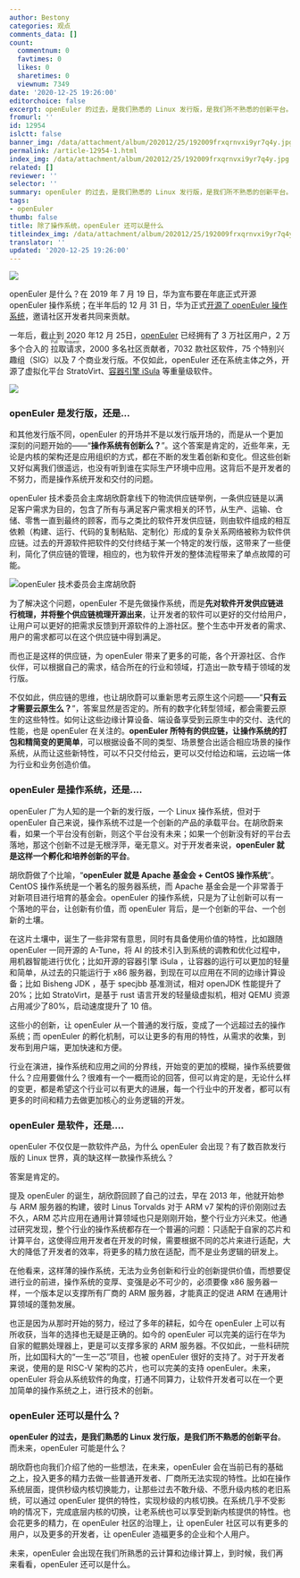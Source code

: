 ```yaml
---
author: Bestony
categories: 观点
comments_data: []
count:
  commentnum: 0
  favtimes: 0
  likes: 0
  sharetimes: 0
  viewnum: 7349
date: '2020-12-25 19:26:00'
editorchoice: false
excerpt: openEuler 的过去，是我们熟悉的 Linux 发行版，是我们所不熟悉的创新平台。而未来，openEuler 可能是什么？
fromurl: ''
id: 12954
islctt: false
banner_img: /data/attachment/album/202012/25/192009frxqrnvxi9yr7q4y.jpg
permalink: /article-12954-1.html
index_img: /data/attachment/album/202012/25/192009frxqrnvxi9yr7q4y.jpg
related: []
reviewer: ''
selector: ''
summary: openEuler 的过去，是我们熟悉的 Linux 发行版，是我们所不熟悉的创新平台。而未来，openEuler 可能是什么？
tags:
- openEuler
thumb: false
title: 除了操作系统，openEuler 还可以是什么
titleindex_img: /data/attachment/album/202012/25/192009frxqrnvxi9yr7q4y.jpg
translator: ''
updated: '2020-12-25 19:26:00'
---
```


![](/data/attachment/album/202012/25/192009frxqrnvxi9yr7q4y.jpg)


openEuler 是什么？在 2019 年 7 月 19 日，华为宣布要在年底正式开源 openEuler 操作系统；在半年后的 12 月 31 日，华为正式[开源了 openEuler 操作系统](/article-11787-1.html)，邀请社区开发者共同来贡献。


一年后，截止到 2020 年12 月 25日，[openEuler](https://openeuler.org/) 已经拥有了 3 万社区用户，2 万多个合入的<ruby> 拉取请求 <rp>  （ </rp> <rt>  Pull Request </rt> <rp>  ） </rp></ruby>，2000 多名社区贡献者，7032 款社区软件，75 个特别兴趣组（SIG）以及 7 个商业发行版。不仅如此，openEuler 还在系统主体之外，开源了虚拟化平台 StratoVirt、[容器引擎 iSula](/article-12789-1.html) 等重量级软件。


![](/data/attachment/album/202012/25/201614jhuhnb1n0w671mmk.jpg)


### openEuler 是发行版，还是...


和其他发行版不同，openEuler 的开场并不是以发行版开场的，而是从一个更加深刻的问题开始的——“**操作系统有创新么？**”。这个答案是肯定的，近些年来，无论是内核的架构还是应用组织的方式，都在不断的发生着创新和变化。但这些创新又好似离我们很遥远，也没有听到谁在实际生产环境中应用。这背后不是开发者的不努力，而是操作系统开发和交付的问题。


openEuler 技术委员会主席胡欣蔚拿线下的物流供应链举例，一条供应链是以满足客户需求为目的，包含了所有与满足客户需求相关的环节，从生产、运输、仓储、零售一直到最终的顾客，而与之类比的软件开发供应链，则由软件组成的相互依赖（构建、运行、代码的复制粘贴、定制化）形成的复杂关系网络被称为软件供应链。过去的开源软件把软件的交付终结于某一个特定的发行版，这带来了一些便利，简化了供应链的管理，相应的，也为软件开发的整体流程带来了单点故障的可能。


![openEuler 技术委员会主席胡欣蔚](/data/attachment/album/202012/25/192159r81l6lmmmrlm564y.jpg)


为了解决这个问题，openEuler 不是先做操作系统，而是**先对软件开发供应链进行梳理，并将整个供应链梳理开源出来**，让开发者的软件可以更好的交付给用户，让用户可以更好的把需求反馈到开源软件的上游社区。整个生态中开发者的需求、用户的需求都可以在这个供应链中得到满足。


而也正是这样的供应链，为 openEuler 带来了更多的可能，各个开源社区、合作伙伴，可以根据自己的需求，结合所在的行业和领域，打造出一款专精于领域的发行版。


不仅如此，供应链的思维，也让胡欣蔚可以重新思考云原生这个问题——“**只有云才需要云原生么？**”，答案显然是否定的。所有的数字化转型领域，都会需要云原生的这些特性。如何让这些边缘计算设备、端设备享受到云原生中的交付、迭代的性能，也是 openEuler 在关注的。**openEuler 所特有的供应链，让操作系统的打包和精简变的更简单**，可以根据设备不同的类型、场景整合出适合相应场景的操作系统，从而让这些新特性，可以不只交付给云，更可以交付给边和端，云边端一体为行业和业务创造价值。


### openEuler 是操作系统，还是....


openEuler 广为人知的是一个新的发行版，一个 Linux 操作系统，但对于 openEuler 自己来说，操作系统不过是一个创新的产品的承载平台。在胡欣蔚来看，如果一个平台没有创新，则这个平台没有未来；如果一个创新没有好的平台去落地，那这个创新不过是无根浮萍，毫无意义。对于开发者来说，**openEuler 就是这样一个孵化和培养创新的平台**。


胡欣蔚做了个比喻，“**openEuler 就是 Apache 基金会 + CentOS 操作系统**”。 CentOS 操作系统是一个著名的服务器系统，而 Apache 基金会是一个非常善于对新项目进行培育的基金会。openEuler 的操作系统，只是为了让创新可以有一个落地的平台，让创新有价值，而 openEuler 背后，是一个创新的平台、一个创新的土壤。


在这片土壤中，诞生了一些非常有意思，同时有具备使用价值的特性，比如跟随 openEuler 一同开源的 A-Tune，将 AI 的技术引入到系统的调教和优化过程中，用机器智能进行优化；比如开源的容器引擎 iSula ，让容器的运行可以更加的轻量和简单，从过去的只能运行于 x86 服务器，到现在可以应用在不同的边缘计算设备；比如 Bisheng JDK ，基于 specjbb 基准测试，相对 openJDK 性能提升了 20%；比如 StratoVirt，是基于 rust 语言开发的轻量级虚拟机，相对 QEMU 资源占用减少了80%，启动速度提升了 10 倍。


这些小的创新，让 openEuler 从一个普通的发行版，变成了一个远超过去的操作系统；而 openEuler 的孵化机制，可以让更多的有用的特性，从需求的收集，到发布到用户端，更加快速和方便。


行业在演进，操作系统和应用之间的分界线，开始变的更加的模糊，操作系统要做什么？应用要做什么？很难有一个一概而论的回答，但可以肯定的是，无论什么样的变更，都是希望这个行业可以有更大的进展，每一个行业中的开发者，都可以有更多的时间和精力去做更加核心的业务逻辑的开发。


### openEuler 是软件，还是....


openEuler 不仅仅是一款软件产品，为什么 openEuler 会出现？有了数百款发行版的 Linux 世界，真的缺这样一款操作系统么？


答案是肯定的。


提及 openEuler 的诞生，胡欣蔚回顾了自己的过去，早在 2013 年，他就开始参与 ARM 服务器的构建，彼时 Linus Torvalds 对于 ARM v7 架构的评价刚刚过去不久，ARM 芯片应用在通用计算领域也只是刚刚开始，整个行业方兴未艾。他通过研究发现，整个行业的操作系统都存在一个普遍的问题：只适配于自家的芯片和计算平台，这使得应用开发者在开发的时候，需要根据不同的芯片来进行适配，大大的降低了开发者的效率，将更多的精力放在适配，而不是业务逻辑的研发上。


在他看来，这样薄的操作系统，无法为业务创新和行业的创新提供价值，而想要促进行业的前进，操作系统的变厚、变强是必不可少的，必须要像 x86 服务器一样，一个版本足以支撑所有厂商的 ARM 服务器，才能真正的促进 ARM 在通用计算领域的蓬勃发展。


也正是因为从那时开始的努力，经过了多年的耕耘，如今在 openEuler 上可以有所收获，当年的选择也无疑是正确的。如今的 openEuler 可以完美的运行在华为自家的鲲鹏处理器上，更是可以支撑多家的 ARM 服务器。不仅如此，一些科研院所，比如国科大的“一生一芯”项目，也被 openEuler 很好的支持了。对于开发者来说，使用的是 RISC-V 架构的芯片，也可以完美的支持 openEuler。未来，openEuler 将会从系统软件的角度，打通不同算力，让软件开发者可以在一个更加简单的操作系统之上，进行技术的创新。


### openEuler 还可以是什么？


**openEuler 的过去，是我们熟悉的 Linux 发行版，是我们所不熟悉的创新平台**。而未来，openEuler 可能是什么？


胡欣蔚也向我们介绍了他的一些想法，在未来，openEuler 会在当前已有的基础之上，投入更多的精力去做一些普通开发者、厂商所无法实现的特性。比如在操作系统层面，提供秒级内核切换能力，让那些过去不敢升级、不愿升级内核的老旧系统，可以通过 openEuler 提供的特性，实现秒级的内核切换。在系统几乎不受影响的情况下，完成底层内核的切换，让老系统也可以享受到新内核提供的特性。也会花更多的精力，在 openEuler 社区的治理上，让 openEuler 社区可以有更多的用户，以及更多的开发者，让 openEuler 造福更多的企业和个人用户。


未来，openEuler 会出现在我们所熟悉的云计算和边缘计算上，到时候，我们再来看看，openEuler 还可以是什么。